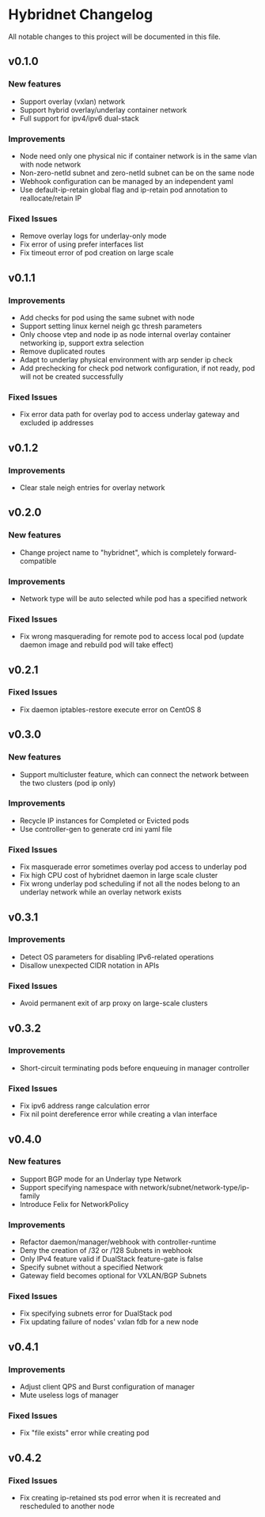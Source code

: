 # Hybridnet Changelog
All notable changes to this project will be documented in this file.

## v0.1.0
### New features
- Support overlay (vxlan) network
- Support hybrid overlay/underlay container network
- Full support for ipv4/ipv6 dual-stack

### Improvements
- Node need only one physical nic if container network is in the same vlan with node network
- Non-zero-netId subnet and zero-netId subnet can be on the same node
- Webhook configuration can be managed by an independent yaml
- Use default-ip-retain global flag and ip-retain pod annotation to reallocate/retain IP

### Fixed Issues
- Remove overlay logs for underlay-only mode
- Fix error of using prefer interfaces list
- Fix timeout error of pod creation on large scale

## v0.1.1
### Improvements
- Add checks for pod using the same subnet with node
- Support setting linux kernel neigh gc thresh parameters
- Only choose vtep and node ip as node internal overlay container networking ip, support extra selection
- Remove duplicated routes
- Adapt to underlay physical environment with arp sender ip check
- Add prechecking for check pod network configuration, if not ready, pod will not be created successfully

### Fixed Issues
- Fix error data path for overlay pod to access underlay gateway and excluded ip addresses

## v0.1.2
### Improvements
- Clear stale neigh entries for overlay network

## v0.2.0
### New features
- Change project name to "hybridnet", which is completely forward-compatible

### Improvements
- Network type will be auto selected while pod has a specified network

### Fixed Issues
- Fix wrong masquerading for remote pod to access local pod (update daemon image and rebuild pod will take effect)

## v0.2.1
### Fixed Issues
- Fix daemon iptables-restore execute error on CentOS 8 

## v0.3.0
### New features
- Support multicluster feature, which can connect the network between the two clusters (pod ip only)

### Improvements
- Recycle IP instances for Completed or Evicted pods
- Use controller-gen to generate crd ini yaml file

### Fixed Issues
- Fix masquerade error sometimes overlay pod access to underlay pod
- Fix high CPU cost of hybridnet daemon in large scale cluster
- Fix wrong underlay pod scheduling if not all the nodes belong to an underlay network while an overlay network exists

## v0.3.1
### Improvements
- Detect OS parameters for disabling IPv6-related operations
- Disallow unexpected CIDR notation in APIs

### Fixed Issues
- Avoid permanent exit of arp proxy on large-scale clusters

## v0.3.2
### Improvements
- Short-circuit terminating pods before enqueuing in manager controller

### Fixed Issues
- Fix ipv6 address range calculation error
- Fix nil point dereference error while creating a vlan interface

## v0.4.0
### New features
- Support BGP mode for an Underlay type Network
- Support specifying namespace with network/subnet/network-type/ip-family
- Introduce Felix for NetworkPolicy

### Improvements
- Refactor daemon/manager/webhook with controller-runtime
- Deny the creation of /32 or /128 Subnets in webhook
- Only IPv4 feature valid if DualStack feature-gate is false
- Specify subnet without a specified Network
- Gateway field becomes optional for VXLAN/BGP Subnets

### Fixed Issues
- Fix specifying subnets error for DualStack pod
- Fix updating failure of nodes' vxlan fdb for a new node

## v0.4.1
### Improvements
- Adjust client QPS and Burst configuration of manager
- Mute useless logs of manager

### Fixed Issues
- Fix "file exists" error while creating pod

## v0.4.2
### Fixed Issues
- Fix creating ip-retained sts pod error when it is recreated and rescheduled to another node
